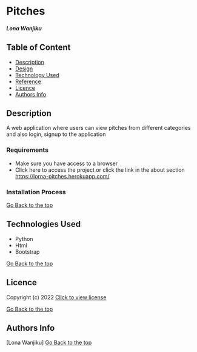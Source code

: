 # Pitches
##### Lona Wanjiku
## Table of Content
+ [Description](#Description)
+ [Design](#Design)
+ [Technology Used](#technologies-used)
+ [Reference](#reference)
+ [Licence](#licence)
+ [Authors Info](#author-Info)

## Description
<p>A web application where users can view pitches from different categories and also login, signup to the application</p>

### Requirements
* Make sure you have access to a browser
* Click here to access the project or click the link in the about section https://lorna-pitches.herokuapp.com/
### Installation Process
[Go Back to the top](#Pitches)
## Technologies Used
* Python 
* Html
* Bootstrap


[Go Back to the top](#Pitches)

## Licence
 Copyright (c) 2022 [Click to view license](LICENSE)

[Go Back to the top](Pitches)

## Authors Info
[Lona Wanjiku]
[Go Back to the top](#Pitches)
